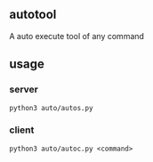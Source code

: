 ## autotool
A auto execute tool of any command
## usage
### server

```
python3 auto/autos.py
```

### client

```
python3 auto/autoc.py <command>
```

